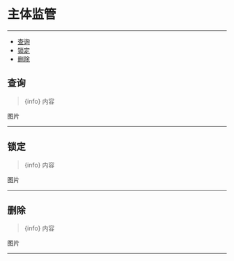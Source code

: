 # 主体监管

---

- [查询](#section-1)
- [锁定](#section-2)
- [删除](#section-3)

<a name="section-1"></a>
## 查询
> {info} 内容

<larecipe-card shadow>
    图片
</larecipe-card>

---

<a name="section-2"></a>
## 锁定
> {info} 内容

<larecipe-card shadow>
    图片
</larecipe-card>

---

<a name="section-3"></a>
## 删除
> {info} 内容

<larecipe-card shadow>
    图片
</larecipe-card>

---
